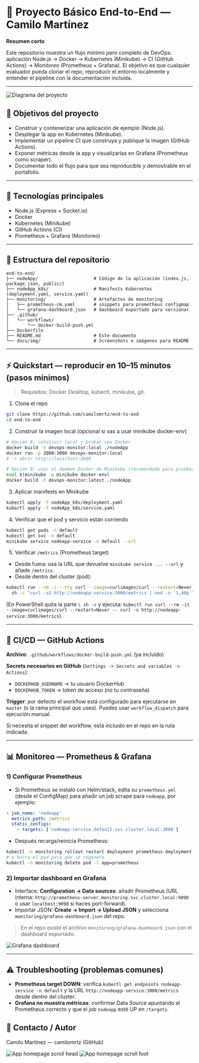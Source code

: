 # 🚀 Proyecto Básico End-to-End — Camilo Martínez

**Resumen corto**

Este repositorio muestra un flujo mínimo pero completo de DevOps: aplicación Node.js → Docker → Kubernetes (Minikube) → CI (GitHub Actions) → Monitoreo (Prometheus + Grafana). El objetivo es que cualquier evaluador pueda clonar el repo, reproducir el entorno localmente y entender el pipeline con la documentación incluida.

---

![Diagrama del proyecto](./docs/img/diagrama.png)

## 🎯 Objetivos del proyecto
- Construir y contenerizar una aplicación de ejemplo (Node.js).
- Desplegar la app en Kubernetes (Minikube).
- Implementar un pipeline CI que construya y publique la imagen (GitHub Actions).
- Exponer métricas desde la app y visualizarlas en Grafana (Prometheus como scraper).
- Documentar todo el flujo para que sea reproducible y demostrable en el portafolio.

---

## 🧰 Tecnologías principales
- Node.js (Express + Socket.io)
- Docker
- Kubernetes (Minikube)
- GitHub Actions (CI)
- Prometheus + Grafana (Monitoreo)

---

## 📁 Estructura del repositorio
```
end-to-end/
├── nodeApp/                     # Código de la aplicación (index.js, package.json, public/)
├── nodeApp_k8s/                 # Manifests Kubernetes (deployment.yaml, service.yaml)
├── monitoring/                  # Artefactos de monitoring
│   ├── prometheus-cm.yaml       # snippets para prometheus configmap
│   └── grafana-dashboard.json   # dashboard exportado para versionar
├── .github/
│   └── workflows/
│       └── docker-build-push.yml
├── Dockerfile
├── README.md                    # Este documento
└── docs/img/                    # Screenshots e imágenes para README
```

---

## ⚡ Quickstart — reproducir en 10–15 minutos (pasos mínimos)
> Requisitos: Docker Desktop, kubectl, minikube, git.

1. Clona el repo
```bash
git clone https://github.com/camilomrtz/end-to-end
cd end-to-end
```

2. Construir la imagen local (opcional si vas a usar minikube docker-env)
```bash
# Opción A: construir local y probar con Docker
docker build -t devops-monitor:local ./nodeApp
docker run -p 3000:3000 devops-monitor:local
# -> abrir http://localhost:3000

# Opción B: usar el daemon Docker de Minikube (recomendado para pruebas en-cluster)
eval $(minikube -p minikube docker-env)
docker build -t devops-monitor:latest ./nodeApp
```

3. Aplicar manifests en Minikube
```bash
kubectl apply -f nodeApp_k8s/deployment.yaml
kubectl apply -f nodeApp_k8s/service.yaml
```

4. Verificar que el pod y servicio están corriendo
```bash
kubectl get pods -n default
kubectl get svc -n default
minikube service nodeapp-service -n default --url
```

5. Verificar `/metrics` (Prometheus target)
- Desde fuera: usa la URL que devuelve `minikube service ... --url` y añade `/metrics`.
- Desde dentro del cluster (pod):
```bash
kubectl run --rm -i --tty curl --image=curlimages/curl --restart=Never -- \
  sh -c "curl -sS http://nodeapp-service:3000/metrics | sed -n '1,40p'"
```
(En PowerShell quita la parte `\ sh -c` y ejecuta: `kubectl run curl --rm -it --image=curlimages/curl --restart=Never -- curl -s http://nodeapp-service:3000/metrics`)

---

## 🧩 CI/CD — GitHub Actions 

**Archivo**: `.github/workflows/docker-build-push.yml` (ya incluido)

**Secrets necesarios en GitHub** (`Settings -> Secrets and variables -> Actions`):
- `DOCKERHUB_USERNAME` → tu usuario DockerHub
- `DOCKERHUB_TOKEN` → token de acceso (no tu contraseña)

**Trigger**: por defecto el workflow está configurado para ejecutarse en `master` (o la rama principal que uses). Puedes usar `workflow_dispatch` para ejecución manual.

Si necesita el snippet del workflow, está incluido en el repo en la ruta indicada.

---

## 📊 Monitoreo — Prometheus & Grafana
### 1) Configurar Prometheus
- Si Prometheus se instaló con Helm/stack, edita su `prometheus.yml` (desde el ConfigMap) para añadir un job scrape para `nodeapp`, por ejemplo:
```yaml
- job_name: 'nodeapp'
  metrics_path: /metrics
  static_configs:
    - targets: ['nodeapp-service.default.svc.cluster.local:3000']
```
- Después recarga/reinicia Prometheus:
```bash
kubectl -n monitoring rollout restart deployment prometheus-deployment
# o borra el pod para que se regenere
kubectl -n monitoring delete pod -l app=prometheus
```

### 2) Importar dashboard en Grafana
- Interface: **Configuration → Data sources**: añadir Prometheus (URL interna: `http://prometheus-server.monitoring.svc.cluster.local:9090` o usar `localhost:9090` si haces port-forward).
- Importar JSON: **Create → Import → Upload JSON** y selecciona `monitoring/grafana-dashboard.json` del repo.

> En el repo existe el archivo `monitoring/grafana-dashboard.json` con el dashboard exportado.

![Grafana dashboard](./docs/img/grafana-dashboard.jpg)

---

## ⚠️ Troubleshooting (problemas comunes)
- **Prometheus target DOWN**: verifica `kubectl get endpoints nodeapp-service -n default` y la URL `http://nodeapp-service:3000/metrics` desde dentro del cluster.
- **Grafana no muestra métricas**: confirmar Data Source apuntando al Prometheus correcto y que el job `nodeapp` esté UP en `/targets`.


## 🤝 Contacto / Autor
Camilo Martínez — camilomrtz (GitHub)

![App homepage scroll head](./docs/img/app-homepage1.jpg)
![App homepage scroll foot](./docs/img/app-homepage2.jpg)



